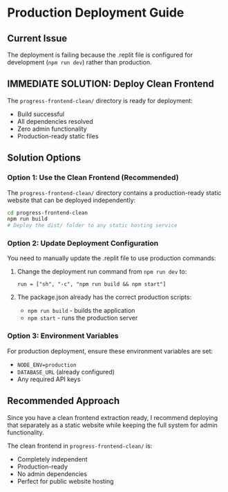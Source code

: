 # Production Deployment Guide

## Current Issue
The deployment is failing because the .replit file is configured for development (`npm run dev`) rather than production.

## IMMEDIATE SOLUTION: Deploy Clean Frontend

The `progress-frontend-clean/` directory is ready for deployment:
- Build successful
- All dependencies resolved
- Zero admin functionality
- Production-ready static files

## Solution Options

### Option 1: Use the Clean Frontend (Recommended)
The `progress-frontend-clean/` directory contains a production-ready static website that can be deployed independently:

```bash
cd progress-frontend-clean
npm run build
# Deploy the dist/ folder to any static hosting service
```

### Option 2: Update Deployment Configuration
You need to manually update the .replit file to use production commands:

1. Change the deployment run command from `npm run dev` to:
   ```
   run = ["sh", "-c", "npm run build && npm start"]
   ```

2. The package.json already has the correct production scripts:
   - `npm run build` - builds the application
   - `npm start` - runs the production server

### Option 3: Environment Variables
For production deployment, ensure these environment variables are set:
- `NODE_ENV=production`
- `DATABASE_URL` (already configured)
- Any required API keys

## Recommended Approach
Since you have a clean frontend extraction ready, I recommend deploying that separately as a static website while keeping the full system for admin functionality.

The clean frontend in `progress-frontend-clean/` is:
- Completely independent
- Production-ready
- No admin dependencies
- Perfect for public website hosting